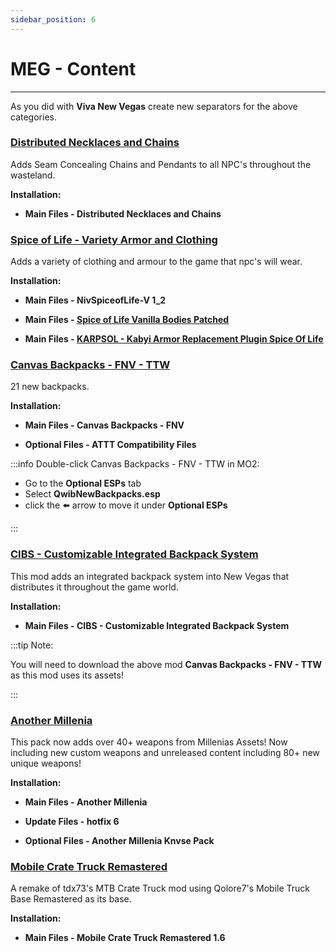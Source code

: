 ```yaml
---
sidebar_position: 6
---
```


# MEG - Content

---

As you did with **Viva New Vegas** create new separators for the above categories.

### [Distributed Necklaces and Chains](https://www.nexusmods.com/newvegas/mods/56198)

Adds Seam Concealing Chains and Pendants to all NPC's throughout the wasteland.

**Installation:**

- **Main Files - Distributed Necklaces and Chains**


### [Spice of Life - Variety Armor and Clothing](https://www.nexusmods.com/newvegas/mods/44476)

Adds a variety of clothing and armour to the game that npc's will wear.

**Installation:**

- **Main Files - NivSpiceofLife-V 1_2**

- **Main Files - [Spice of Life Vanilla Bodies Patched](https://drive.google.com/file/d/1FaDjdlibKwBb1ijmrlBNcS4zA2ji3OXc/view?usp=sharing)**

- **Main Files - [KARPSOL - Kabyi Armor Replacement Plugin Spice Of Life](https://www.nexusmods.com/newvegas/mods/75618?tab=files)**


### [Canvas Backpacks - FNV - TTW](https://www.nexusmods.com/newvegas/mods/71510)

21 new backpacks.

**Installation:**

- **Main Files - Canvas Backpacks - FNV**

- **Optional Files - ATTT Compatibility Files**

:::info Double-click Canvas Backpacks - FNV - TTW in MO2:

- Go to the **Optional ESPs** tab 
- Select **QwibNewBackpacks.esp**  
- click the ⬅️ arrow to move it under **Optional ESPs**

:::


### [CIBS - Customizable Integrated Backpack System](https://www.nexusmods.com/newvegas/mods/75218)

This mod adds an integrated backpack system into New Vegas that distributes it throughout the game world.

**Installation:**

- **Main Files - CIBS - Customizable Integrated Backpack System**

:::tip Note:

You will need to download the above mod **Canvas Backpacks - FNV - TTW** as this mod uses its assets!

:::

### [Another Millenia](https://www.nexusmods.com/newvegas/mods/76133)

This pack now adds over 40+ weapons from Millenias Assets! Now including new custom weapons and unreleased content including 80+ new unique weapons! 

**Installation:**

- **Main Files - Another Millenia**

- **Update Files - hotfix 6**

- **Optional Files - Another Millenia Knvse Pack**



### [Mobile Crate Truck Remastered](https://www.nexusmods.com/newvegas/mods/81058)

A remake of tdx73's MTB Crate Truck mod using Qolore7's Mobile Truck Base Remastered as its base.

**Installation:**

- **Main Files - Mobile Crate Truck Remastered 1.6**



